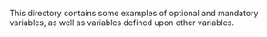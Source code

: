 This directory contains some examples of optional and mandatory variables, as
well as variables defined upon other variables.
